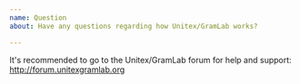 ```yaml
---
name: Question
about: Have any questions regarding how Unitex/GramLab works?

---
```


It's recommended to go to the Unitex/GramLab forum for help and support: http://forum.unitexgramlab.org
